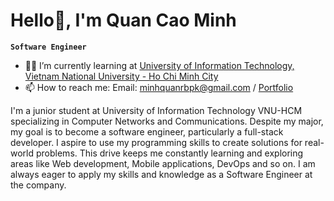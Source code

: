 # Hello👋, I'm Quan Cao Minh

**`Software Engineer`**

- 👨‍💻 I’m currently learning at [University of Information Technology, Vietnam National University - Ho Chi Minh City](https://www.uit.edu.vn/)
- 📫 How to reach me:  Email: minhquanrbpk@gmail.com / [Portfolio](https://cmwuaan-portfolio.vercel.app)

I'm a junior student at University of Information Technology VNU-HCM specializing in Computer Networks and Communications. Despite my major, my goal is to become a software engineer, particularly a full-stack developer. I aspire to use my programming skills to create solutions for real-world problems. This drive keeps me constantly learning and exploring areas like Web development, Mobile applications, DevOps and so on. I am always eager to apply my skills and knowledge as a Software Engineer at the company.




